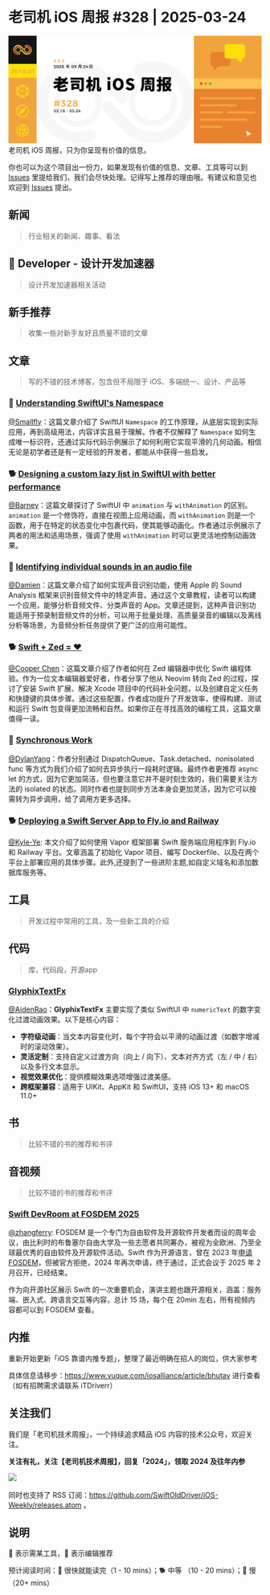 # 老司机 iOS 周报 #328 | 2025-03-24

![ios-weekly](https://github.com/SwiftOldDriver/iOS-Weekly/blob/master/assets/weekly-header/328.jpg?raw=true)
老司机 iOS 周报，只为你呈现有价值的信息。

你也可以为这个项目出一份力，如果发现有价值的信息、文章、工具等可以到 [Issues](https://github.com/SwiftOldDriver/iOS-Weekly/issues) 里提给我们，我们会尽快处理。记得写上推荐的理由哦。有建议和意见也欢迎到 [Issues](https://github.com/SwiftOldDriver/iOS-Weekly/issues) 提出。

## 新闻

> 行业相关的新闻、趣事、看法

##  Developer - 设计开发加速器

> 设计开发加速器相关活动

## 新手推荐

> 收集一些对新手友好且质量不错的文章

## 文章

> 写的不错的技术博客，包含但不局限于 iOS、多端统一、设计、产品等

### 🐎 [Understanding SwiftUI's Namespace](https://kyleye.top/posts/swiftui-namespace/)
[@Smallfly](https://github.com/iostalks)：这篇文章介绍了 SwiftUI `Namespace` 的工作原理，从底层实现到实际应用，再到高级用法，内容详实且易于理解。作者不仅解释了 `Namespace` 如何生成唯一标识符，还通过实际代码示例展示了如何利用它实现平滑的几何动画。相信无论是初学者还是有一定经验的开发者，都能从中获得一些启发。

### 🐕 [Designing a custom lazy list in SwiftUI with better performance](https://www.swiftwithvincent.com/blog/animation-vs-withanimation-whats-the-difference)

[@Barney](https://github.com/BarneyZhaoooo)：这篇文章探讨了 SwiftUI 中 `animation` 与 `withAnimation` 的区别。`animation` 是一个修饰符，直接在视图上应用动画，而 `withAnimation` 则是一个函数，用于在特定的状态变化中包裹代码，使其能够动画化。作者通过示例展示了两者的用法和适用场景，强调了使用 `withAnimation` 时可以更灵活地控制动画效果。

### 🐎 [Identifying individual sounds in an audio file](https://www.createwithswift.com/identifying-individual-sounds-in-an-audio-file/)

[@Damien](https://github.com/ZengyiMa)：这篇文章介绍了如何实现声音识别功能，使用 Apple 的 Sound Analysis 框架来识别音频文件中的特定声音。通过这个文章教程，读者可以构建一个应用，能够分析音频文件、分类声音的 App。文章还提到，这种声音识别功能适用于预录制音频文件的分析，可以用于批量处理、高质量录音的编辑以及离线分析等场景，为音频分析任务提供了更广泛的应用可能性。

### 🐕 [Swift + Zed = ❤️ ](https://tgomareli.medium.com/swift-zed-%EF%B8%8F-6b08de865425)

[@Cooper Chen](https://github.com/cjlcooper)：这篇文章介绍了作者如何在 Zed 编辑器中优化 Swift 编程体验。作为一位文本编辑器爱好者，作者分享了他从 Neovim 转向 Zed 的过程，探讨了安装 Swift 扩展、解决 Xcode 项目中的代码补全问题，以及创建自定义任务和快捷键的具体步骤。通过这些配置，作者成功提升了开发效率，使得构建、测试和运行 Swift 包变得更加流畅和自然。如果你正在寻找高效的编程工具，这篇文章值得一读。

### 🐎 [Synchronous Work](https://www.massicotte.org/synchronous-work)

[@DylanYang](https://github.com/Dylan19Yang)：作者分别通过 DispatchQueue、Task.detached、nonisolated func 等方式为我们介绍了如何去异步执行一段耗时逻辑。最终作者更推荐 async let 的方式，因为它更加简洁，但也要注意它并不是时刻生效的，我们需要关注方法的 isolated 的状态。同时作者也提到同步方法本身会更加灵活，因为它可以按需转为异步调用，给了调用方更多选择。

### 🐕 [Deploying a Swift Server App to Fly.io and Railway](https://swifttoolkit.dev/posts/deploy-fly-railway)

[@Kyle-Ye](https://github.com/Kyle-Ye): 本文介绍了如何使用 Vapor 框架部署 Swift 服务端应用程序到 Fly.io 和 Railway 平台。文章涵盖了初始化 Vapor 项目、编写 Dockerfile、以及在两个平台上部署应用的具体步骤。此外,还提到了一些进阶主题,如自定义域名和添加数据库服务等。

## 工具

> 开发过程中常用的工具，及一些新工具的介绍

## 代码

> 库，代码段，开源app

### [GlyphixTextFx](https://github.com/ktiays/GlyphixTextFx)

[@AidenRao](https://weibo.com/AidenRao)：**GlyphixTextFx** 主要实现了类似 SwiftUI 中 `numericText` 的数字变化过渡动画效果。以下是核心内容：

- **字符级动画**：当文本内容变化时，每个字符会以平滑的动画过渡（如数字增减时的滚动效果）。
- **灵活定制**：支持自定义过渡方向（向上 / 向下）、文本对齐方式（左 / 中 / 右）以及多行文本显示。
- **视觉效果优化**：提供模糊效果选项增强过渡美感。
- **跨框架兼容**：适用于 UIKit、AppKit 和 SwiftUI，支持 iOS 13+ 和 macOS 11.0+

## 书

> 比较不错的书的推荐和书评

## 音视频

> 比较不错的书的推荐和书评

### [Swift DevRoom at FOSDEM 2025](https://swiftlang.github.io/event-fosdem/)

[@zhangferry](zhangferry.com): FOSDEM 是一个专门为自由软件及开源软件开发者而设的周年会议，由比利时的布鲁塞尔自由大学及一些志愿者共同筹办，被视为全欧洲、乃至全球最优秀的自由软件及开源软件活动。Swift 作为开源语言，曾在 2023 年[申请 FOSDEM](https://forums.swift.org/t/swift-fosdem/67752)，但被官方拒绝，2024 年再次申请，终于通过，正式会议于 2025 年 2 月召开，已经结束。

作为向开源社区展示 Swift 的一次重要机会，演讲主题也跟开源相关，涵盖：服务端、嵌入式、跨语言交互等内容，总计 15 场，每个在 20min 左右，所有视频内容都可以到 FOSDEM 查看。


## 内推

重新开始更新「iOS 靠谱内推专题」，整理了最近明确在招人的岗位，供大家参考

具体信息请移步：https://www.yuque.com/iosalliance/article/bhutav 进行查看（如有招聘需求请联系 iTDriverr）

## 关注我们

我们是「老司机技术周报」，一个持续追求精品 iOS 内容的技术公众号，欢迎关注。

**关注有礼，关注【老司机技术周报】，回复「2024」，领取 2024 及往年内参**

![](https://github.com/SwiftOldDriver/iOS-Weekly/blob/master/assets/qrcode_for_wechat.jpg?raw=true)

同时也支持了 RSS 订阅：https://github.com/SwiftOldDriver/iOS-Weekly/releases.atom 。

## 说明

🚧 表示需某工具，🌟 表示编辑推荐

预计阅读时间：🐎 很快就能读完（1 - 10 mins）；🐕 中等 （10 - 20 mins）；🐢 慢（20+ mins）
